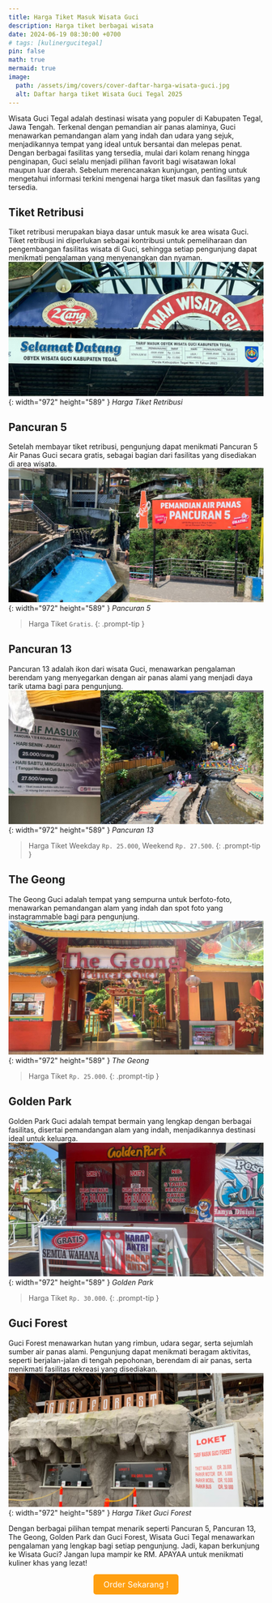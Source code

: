 ```yaml
---
title: Harga Tiket Masuk Wisata Guci
description: Harga tiket berbagai wisata
date: 2024-06-19 08:30:00 +0700
# tags: [kulinergucitegal]
pin: false
math: true
mermaid: true
image:
  path: /assets/img/covers/cover-daftar-harga-wisata-guci.jpg
  alt: Daftar harga tiket Wisata Guci Tegal 2025
---
```

Wisata Guci Tegal adalah destinasi wisata yang populer di Kabupaten Tegal, Jawa Tengah. Terkenal dengan pemandian air panas alaminya, Guci menawarkan pemandangan alam yang indah dan udara yang sejuk, menjadikannya tempat yang ideal untuk bersantai dan melepas penat. Dengan berbagai fasilitas yang tersedia, mulai dari kolam renang hingga penginapan, Guci selalu menjadi pilihan favorit bagi wisatawan lokal maupun luar daerah. Sebelum merencanakan kunjungan, penting untuk mengetahui informasi terkini mengenai harga tiket masuk dan fasilitas yang tersedia.

## Tiket Retribusi
Tiket retribusi merupakan biaya dasar untuk masuk ke area wisata Guci. Tiket retribusi ini diperlukan sebagai kontribusi untuk pemeliharaan dan pengembangan fasilitas wisata di Guci, sehingga setiap pengunjung dapat menikmati pengalaman yang menyenangkan dan nyaman.
![Desktop View](/assets/img/posts/retribusi-guci-2025.jpg){: width="972" height="589" }
_Harga Tiket Retribusi_

## Pancuran 5
Setelah membayar tiket retribusi, pengunjung dapat menikmati Pancuran 5 Air Panas Guci secara gratis, sebagai bagian dari fasilitas yang disediakan di area wisata.
![Desktop View](/assets/img/posts/pancuran5-guci.jpg){: width="972" height="589" }
_Pancuran 5_
> Harga Tiket `Gratis`.
{: .prompt-tip }

## Pancuran 13 
Pancuran 13 adalah ikon dari wisata Guci, menawarkan pengalaman berendam yang menyegarkan dengan air panas alami yang menjadi daya tarik utama bagi para pengunjung.
![Desktop View](/assets/img/posts/pancuran13-guci-2025.jpg){: width="972" height="589" }
_Pancuran 13_
> Harga Tiket Weekday `Rp. 25.000`, Weekend `Rp. 27.500`.
{: .prompt-tip }

## The Geong
The Geong Guci adalah tempat yang sempurna untuk berfoto-foto, menawarkan pemandangan alam yang indah dan spot foto yang instagrammable bagi para pengunjung.
![Desktop View](/assets/img/posts/the-geong-guci.jpg){: width="972" height="589" }
_The Geong_
> Harga Tiket `Rp. 25.000`.
{: .prompt-tip }

## Golden Park
Golden Park Guci adalah tempat bermain yang lengkap dengan berbagai fasilitas, disertai pemandangan alam yang indah, menjadikannya destinasi ideal untuk keluarga.
![Desktop View](/assets/img/posts/goldenpark-guci.jpg){: width="972" height="589" }
_Golden Park_

> Harga Tiket `Rp. 30.000`.
{: .prompt-tip }

## Guci Forest
Guci Forest menawarkan hutan yang rimbun, udara segar, serta sejumlah sumber air panas alami. Pengunjung dapat menikmati beragam aktivitas, seperti berjalan-jalan di tengah pepohonan, berendam di air panas, serta menikmati fasilitas rekreasi yang disediakan.
![Desktop View](/assets/img/posts/guci-forest.jpg){: width="972" height="589" }
_Harga Tiket Guci Forest_

Dengan berbagai pilihan tempat menarik seperti Pancuran 5, Pancuran 13, The Geong, Golden Park dan Guci Forest, Wisata Guci Tegal menawarkan pengalaman yang lengkap bagi setiap pengunjung. Jadi, kapan berkunjung ke Wisata Guci? Jangan lupa mampir ke RM. APAYAA untuk menikmati kuliner khas yang lezat!

<div class="whatsapp-button-container">
    <a href="/tabs/whatsapp" class="whatsapp-button">
        Order Sekarang !
    </a>
</div>

<style>
.whatsapp-button-container {
    text-align: center;
}

.whatsapp-button {
    display: inline-block;
    padding: 10px 20px;
    background-color: #FF9F10;
    color: white;
    font-size: 16px;
    text-decoration: none;
    border-radius: 5px;
    transition: background-color 0.3s ease;
}

.whatsapp-button:hover {
    background-color: #FFFFFF;
}
</style>